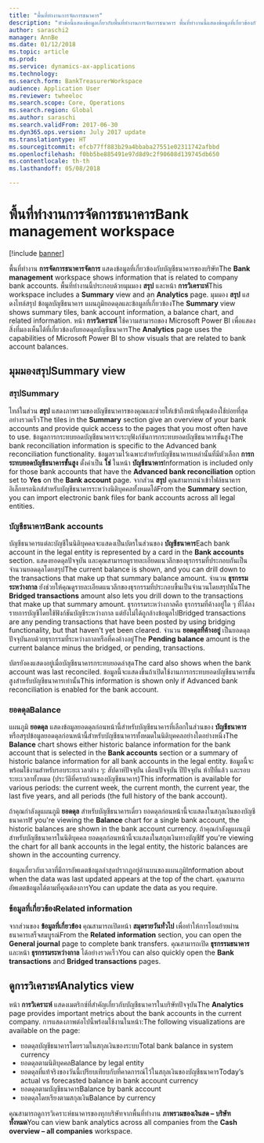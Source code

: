 ```yaml
---
title: "พื้นที่ทำงานการจัดการธนาคาร"
description: "หัวข้อนี้แสดงข้อมูลเกี่ยวกับพื้นที่ทำงานการจัดการธนาคาร พื้นที่ทำงานนี้แสดงข้อมูลที่เกี่ยวข้องกับบัญชีธนาคารของบริษัท และรวมทั้งมุมมองสรุปและหน้าการวิเคราะห์ มุมมองสรุปแสดงไทล์สรุป ข้อมูลบัญชีธนาคาร แผนภูมิยอดดุลและข้อมูลที่เกี่ยวข้อง หน้าการวิเคราะห์ใช้ความสามารถของ Microsoft Power BI เพื่อแสดงสิ่งที่มองเห็นได้ที่เกี่ยวข้องกับยอดดุลบัญชีธนาคาร"
author: saraschi2
manager: AnnBe
ms.date: 01/12/2018
ms.topic: article
ms.prod: 
ms.service: dynamics-ax-applications
ms.technology: 
ms.search.form: BankTreasurerWorkspace
audience: Application User
ms.reviewer: twheeloc
ms.search.scope: Core, Operations
ms.search.region: Global
ms.author: saraschi
ms.search.validFrom: 2017-06-30
ms.dyn365.ops.version: July 2017 update
ms.translationtype: HT
ms.sourcegitcommit: efcb77ff883b29a4bbaba27551e02311742afbbd
ms.openlocfilehash: f0bb5be885491e97d8d9c2f90608d139745db650
ms.contentlocale: th-th
ms.lasthandoff: 05/08/2018

---
```

# <a name="bank-management-workspace"></a><span data-ttu-id="3f136-106">พื้นที่ทำงานการจัดการธนาคาร</span><span class="sxs-lookup"><span data-stu-id="3f136-106">Bank management workspace</span></span>

[!include [banner](../includes/banner.md)]

<span data-ttu-id="3f136-107">พื้นที่ทำงาน **การจัดการธนาคารจัดการ** แสดงข้อมูลที่เกี่ยวข้องกับบัญชีธนาคารของบริษัท</span><span class="sxs-lookup"><span data-stu-id="3f136-107">The **Bank management** workspace shows information that is related to company bank accounts.</span></span> <span data-ttu-id="3f136-108">พื้นที่ทำงานนี้ประกอบด้วยมุมมอง **สรุป** และหน้า **การวิเคราะห์**</span><span class="sxs-lookup"><span data-stu-id="3f136-108">This workspace includes a **Summary** view and an **Analytics** page.</span></span> <span data-ttu-id="3f136-109">มุมมอง **สรุป** แสดงไทล์สรุป ข้อมูลบัญชีธนาคาร แผนภูมิยอดดุลและข้อมูลที่เกี่ยวข้อง</span><span class="sxs-lookup"><span data-stu-id="3f136-109">The **Summary** view shows summary tiles, bank account information, a balance chart, and related information.</span></span> <span data-ttu-id="3f136-110">หน้า **การวิเคราะห์** ใช้ความสามารถของ Microsoft Power BI เพื่อแสดงสิ่งที่มองเห็นได้ที่เกี่ยวข้องกับยอดดุลบัญชีธนาคาร</span><span class="sxs-lookup"><span data-stu-id="3f136-110">The **Analytics** page uses the capabilities of Microsoft Power BI to show visuals that are related to bank account balances.</span></span>

## <a name="summary-view"></a><span data-ttu-id="3f136-111">มุมมองสรุป</span><span class="sxs-lookup"><span data-stu-id="3f136-111">Summary view</span></span>

### <a name="summary"></a><span data-ttu-id="3f136-112">สรุป</span><span class="sxs-lookup"><span data-stu-id="3f136-112">Summary</span></span>

<span data-ttu-id="3f136-113">ไทล์ในส่วน **สรุป** แสดงภาพรวมของบัญชีธนาคารของคุณและช่วยให้เข้าถึงหน้าที่คุณต้องใช้บ่อยที่สุดอย่างรวดเร็ว</span><span class="sxs-lookup"><span data-stu-id="3f136-113">The tiles in the **Summary** section give an overview of your bank accounts and provide quick access to the pages that you most often have to use.</span></span> <span data-ttu-id="3f136-114">ข้อมูลการกระทบยอดบัญชีธนาคารจะระบุฟังก์ชันการกระทบยอดบัญชีธนาคารขั้นสูง</span><span class="sxs-lookup"><span data-stu-id="3f136-114">The bank reconciliation information is specific to the Advanced bank reconciliation functionality.</span></span> <span data-ttu-id="3f136-115">ข้อมูลรวมไว้เฉพาะสำหรับบัญชีธนาคารเหล่านั้นที่มีตัวเลือก **การกระทบยอดบัญชีธนาคารขั้นสูง** ตั้งค่าเป็น **ใช่** ในหน้า **บัญชีธนาคาร**</span><span class="sxs-lookup"><span data-stu-id="3f136-115">Information is included only for those bank accounts that have the **Advanced bank reconciliation** option set to **Yes** on the **Bank account** page.</span></span> <span data-ttu-id="3f136-116">จากส่วน **สรุป** คุณสามารถนำเข้าไฟล์ธนาคารอิเล็กทรอนิกส์สำหรับบัญชีธนาคารระหว่างนิติบุคคลทั้งหมดได้</span><span class="sxs-lookup"><span data-stu-id="3f136-116">From the **Summary** section, you can import electronic bank files for bank accounts across all legal entities.</span></span>

### <a name="bank-accounts"></a><span data-ttu-id="3f136-117">บัญชีธนาคาร</span><span class="sxs-lookup"><span data-stu-id="3f136-117">Bank accounts</span></span>

<span data-ttu-id="3f136-118">บัญชีธนาคารแต่ละบัญชีในนิติบุคคลจะแสดงเป็นบัตรในส่วนของ **บัญชีธนาคาร**</span><span class="sxs-lookup"><span data-stu-id="3f136-118">Each bank account in the legal entity is represented by a card in the **Bank accounts** section.</span></span> <span data-ttu-id="3f136-119">แสดงยอดดุลปัจจุบัน และคุณสามารถดูรายละเอียดแนวลึกของธุรกรรมที่ประกอบกันเป็นจำนวนยอดดุลโดยสรุป</span><span class="sxs-lookup"><span data-stu-id="3f136-119">The current balance is shown, and you can drill down to the transactions that make up that summary balance amount.</span></span> <span data-ttu-id="3f136-120">จำนวน **ธุรกรรมระหว่างกาล** ยังช่วยให้คุณดูรายละเอียดแนวลึกของธุรกรรมที่ประกอบขึ้นเป็นจำนวนโดยสรุปนั้น</span><span class="sxs-lookup"><span data-stu-id="3f136-120">The **Bridged transactions** amount also lets you drill down to the transactions that make up that summary amount.</span></span> <span data-ttu-id="3f136-121">ธุรกรรมระหว่างกาลคือ ธุรกรรมที่ค้างอยู่ใด ๆ ที่ได้ลงรายการบัญชีโดยใช้ฟังก์ชันบัญชีระหว่างกาล แต่ยังไม่ได้ถูกล้างข้อมูลไป</span><span class="sxs-lookup"><span data-stu-id="3f136-121">Bridged transactions are any pending transactions that have been posted by using bridging functionality, but that haven't yet been cleared.</span></span> <span data-ttu-id="3f136-122">จำนวน **ยอดดุลที่ค้างอยู่** เป็นยอดดุลปัจจุบันลบด้วยธุรกรรมที่ระหว่างกาลหรือที่คงค้างอยู่</span><span class="sxs-lookup"><span data-stu-id="3f136-122">The **Pending balance** amount is the current balance minus the bridged, or pending, transactions.</span></span>

<span data-ttu-id="3f136-123">บัตรยังคงแสดงอยู่เมื่อบัญชีธนาคารกระทบยอดล่าสุด</span><span class="sxs-lookup"><span data-stu-id="3f136-123">The card also shows when the bank account was last reconciled.</span></span> <span data-ttu-id="3f136-124">ข้อมูลนี้จะแสดงขึ้นถ้าเปิดใช้งานการกระทบยอดบัญชีธนาคารขั้นสูงสำหรับบัญชีธนาคารเท่านั้น</span><span class="sxs-lookup"><span data-stu-id="3f136-124">This information is shown only if Advanced bank reconciliation is enabled for the bank account.</span></span>

### <a name="balance"></a><span data-ttu-id="3f136-125">ยอดดุล</span><span class="sxs-lookup"><span data-stu-id="3f136-125">Balance</span></span>

<span data-ttu-id="3f136-126">แผนภูมิ **ยอดดุล** แสดงข้อมูลยอดดุลก่อนหน้านี้สำหรับบัญชีธนาคารที่เลือกในส่วนของ **บัญชีธนาคาร** หรือสรุปข้อมูลยอดดุลก่อนหน้านี้สำหรับบัญชีธนาคารทั้งหมดในนิติบุคคลอย่างใดอย่างหนึ่ง</span><span class="sxs-lookup"><span data-stu-id="3f136-126">The **Balance** chart shows either historic balance information for the bank account that is selected in the **Bank accounts** section or a summary of historic balance information for all bank accounts in the legal entity.</span></span> <span data-ttu-id="3f136-127">ข้อมูลนี้จะพร้อมใช้งานสำหรับรอบระยะเวลาต่าง ๆ: สัปดาห์ปัจจุบัน เดือนปัจจุบัน ปีปัจจุบัน ห้าปีที่แล้ว และรอบระยะเวลาทั้งหมด (ประวัติที่ครบถ้วนของบัญชีธนาคาร)</span><span class="sxs-lookup"><span data-stu-id="3f136-127">This information is available for various periods: the current week, the current month, the current year, the last five years, and all periods (the full history of the bank account).</span></span> 

<span data-ttu-id="3f136-128">ถ้าคุณกำลังดูแผนภูมิ **ยอดดุล** สำหรับบัญชีธนาคารเดี่ยว ยอดดุลก่อนหน้านี้จะแสดงในสกุลเงินของบัญชีธนาคาร</span><span class="sxs-lookup"><span data-stu-id="3f136-128">If you're viewing the **Balance** chart for a single bank account, the historic balances are shown in the bank account currency.</span></span> <span data-ttu-id="3f136-129">ถ้าคุณกำลังดูแผนภูมิสำหรับบัญชีธนาคารในนิติบุคคล ยอดดุลก่อนหน้านี้จะแสดงในสกุลเงินทางบัญชี</span><span class="sxs-lookup"><span data-stu-id="3f136-129">If you're viewing the chart for all bank accounts in the legal entity, the historic balances are shown in the accounting currency.</span></span>

<span data-ttu-id="3f136-130">ข้อมูลเกี่ยวกับเวลาที่มีการอัพเดตข้อมูลล่าสุดปรากฏอยู่ด้านบนของแผนภูมิ</span><span class="sxs-lookup"><span data-stu-id="3f136-130">Information about when the data was last updated appears at the top of the chart.</span></span> <span data-ttu-id="3f136-131">คุณสามารถอัพเดตข้อมูลได้ตามที่คุณต้องการ</span><span class="sxs-lookup"><span data-stu-id="3f136-131">You can update the data as you require.</span></span>

### <a name="related-information"></a><span data-ttu-id="3f136-132">ข้อมูลที่เกี่ยวข้อง</span><span class="sxs-lookup"><span data-stu-id="3f136-132">Related information</span></span>

<span data-ttu-id="3f136-133">จากส่วนของ **ข้อมูลที่เกี่ยวข้อง** คุณสามารถเปิดหน้า **สมุดรายวันทั่วไป** เพื่อทำให้การโอนย้ายผ่านธนาคารเสร็จสมบูรณ์</span><span class="sxs-lookup"><span data-stu-id="3f136-133">From the **Related information** section, you can open the **General journal** page to complete bank transfers.</span></span> <span data-ttu-id="3f136-134">คุณสามารถเปิด **ธุรกรรมธนาคาร** และหน้า **ธุรกรรมระหว่างกาล** ได้อย่างรวดเร็ว</span><span class="sxs-lookup"><span data-stu-id="3f136-134">You can also quickly open the **Bank transactions** and **Bridged transactions** pages.</span></span>

## <a name="analytics-view"></a><span data-ttu-id="3f136-135">ดูการวิเคราะห์</span><span class="sxs-lookup"><span data-stu-id="3f136-135">Analytics view</span></span>

<span data-ttu-id="3f136-136">หน้า **การวิเคราะห์** แสดงเมตริกซ์ที่สำคัญเกี่ยวกับบัญชีธนาคารในบริษัทปัจจุบัน</span><span class="sxs-lookup"><span data-stu-id="3f136-136">The **Analytics** page provides important metrics about the bank accounts in the current company.</span></span> <span data-ttu-id="3f136-137">การแสดงภาพต่อไปนี้พร้อมใช้งานในหน้า:</span><span class="sxs-lookup"><span data-stu-id="3f136-137">The following visualizations are available on the page:</span></span>

-   <span data-ttu-id="3f136-138">ยอดดุลบัญชีธนาคารโดยรวมในสกุลเงินของระบบ</span><span class="sxs-lookup"><span data-stu-id="3f136-138">Total bank balance in system currency</span></span>
-   <span data-ttu-id="3f136-139">ยอดดุลตามนิติบุคคล</span><span class="sxs-lookup"><span data-stu-id="3f136-139">Balance by legal entity</span></span>
-   <span data-ttu-id="3f136-140">ยอดดุลที่แท้จริงของวันนี้เปรียบเทียบกับที่คาดการณ์ไว้ในสกุลเงินของบัญชีธนาคาร</span><span class="sxs-lookup"><span data-stu-id="3f136-140">Today’s actual vs forecasted balance in bank account currency</span></span>
-   <span data-ttu-id="3f136-141">ยอดดุลตามบัญชีธนาคาร</span><span class="sxs-lookup"><span data-stu-id="3f136-141">Balance by bank account</span></span>
-   <span data-ttu-id="3f136-142">ยอดดุลโดยเรียงตามสกุลเงิน</span><span class="sxs-lookup"><span data-stu-id="3f136-142">Balance by currency</span></span>

<span data-ttu-id="3f136-143">คุณสามารถดูการวิเคราะห์ธนาคารของทุกบริษัทจากพื้นที่ทำงาน **ภาพรวมของเงินสด – บริษัททั้งหมด**</span><span class="sxs-lookup"><span data-stu-id="3f136-143">You can view bank analytics across all companies from the **Cash overview – all companies** workspace.</span></span>


